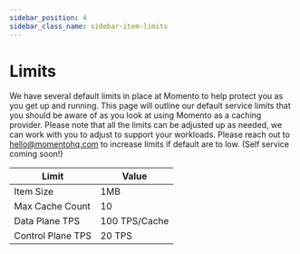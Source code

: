 ```yaml
---
sidebar_position: 4
sidebar_class_name: sidebar-item-limits
---
```


# Limits 

We have several default limits in place at Momento to help protect you as you get up and running. This page will outline our default service limits that you should be aware of as you look at using Momento as a caching provider. Please note that all the limits can be adjusted up as needed, we can work with you to adjust to support your workloads. Please reach out to hello@momentohq.com to increase limits if default are to low. (Self service coming soon!)

| Limit             | Value         |
|-------------------|---------------|
| Item Size         | 1MB           |
| Max Cache Count   | 10            |
| Data Plane TPS    | 100 TPS/Cache |
| Control Plane TPS | 20 TPS        |